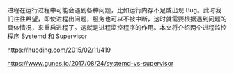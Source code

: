 进程在运行过程中可能会遇到各种问题，比如运行内存不足或出现 Bug。此时我们往往希望，即使进程出问题，服务也可以不被中断，这时就需要根据遇到问题的具体情况，来重启进程了。这就是进程监控程序的作用。本文将介绍两个进程监控程序 Systemd 和 Supervisor

https://huoding.com/2015/02/11/419

https://www.gunes.io/2017/08/24/systemd-vs-supervisor
